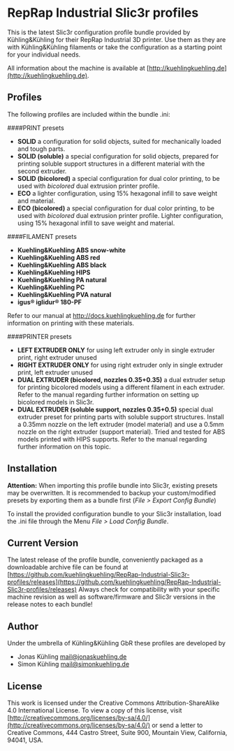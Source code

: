 # RepRap Industrial Slic3r profiles

This is the latest Slic3r configuration profile bundle provided by Kühling&Kühling for 
their RepRap Industrial 3D printer. Use them as they are with Kühling&Kühling filaments
or take the configuration as a starting point for your individual needs.

All information about the machine is available at
[http://kuehlingkuehling.de](http://kuehlingkuehling.de).

## Profiles

The following profiles are included within the bundle .ini:

####PRINT presets
* **SOLID**
a configuration for solid objects, suited for mechanically loaded and tough parts.
* **SOLID (soluble)**
a special configuration for solid objects, prepared for printing soluble support structures in a different material with the second extruder.
* **SOLID (bicolored)**
a special configuration for dual color printing, to be used with *bicolored* dual extrusion printer profile.
* **ECO**
a lighter configuration, using 15% hexagonal infill to save weight and material.
* **ECO (bicolored)**
a special configuration for dual color printing, to be used with *bicolored* dual extrusion printer profile. Lighter configuration, using 15% hexagonal infill to save weight and material.

####FILAMENT presets
* **Kuehling&Kuehling ABS snow-white**
* **Kuehling&Kuehling ABS red**
* **Kuehling&Kuehling ABS black**
* **Kuehling&Kuehling HIPS**
* **Kuehling&Kuehling PA natural**
* **Kuehling&Kuehling PC**
* **Kuehling&Kuehling PVA natural**
* **igus® iglidur® 180-PF**

Refer to our manual at http://docs.kuehlingkuehling.de for further information on printing with these materials.

####PRINTER presets
* **LEFT EXTRUDER ONLY**
for using left extruder only in single extruder print, right extruder unused
* **RIGHT EXTRUDER ONLY**
for using right extruder only in single extruder print, left extruder unused
* **DUAL EXTRUDER (bicolored, nozzles 0.35+0.35)**
a dual extruder setup for printing bicolored models using a different filament in each extruder. Refer to the manual regarding further information on setting up bicolored models in Slic3r.
* **DUAL EXTRUDER (soluble support, nozzles 0.35+0.5)**
special dual extruder preset for printing parts with soluble support structures. Install a 0.35mm nozzle on the left extruder (model material) and use a 0.5mm nozzle on the right extruder (support material). Tried and tested for ABS models printed with HIPS supports. Refer to the manual regarding further information on this topic.

## Installation

**Attention:** When importing this profile bundle into Slic3r, existing presets may be overwritten. It is recommended to backup your custom/modified presets by exporting them as a bundle first (*File > Export Config Bundle*)

To install the provided configuration bundle to your Slic3r installation, load the .ini file through the Menu *File > Load Config Bundle*.


## Current Version

The latest release of the profile bundle, conveniently packaged as a downloadable archive file 
can be found at [https://github.com/kuehlingkuehling/RepRap-Industrial-Slic3r-profiles/releases](https://github.com/kuehlingkuehling/RepRap-Industrial-Slic3r-profiles/releases)
Always check for compatibility with your specific machine revision as well as software/firmware and Slic3r versions in the release notes to each bundle!

## Author

Under the umbrella of Kühling&Kühling GbR these profiles are developed by

* Jonas Kühling <mail@jonaskuehling.de>
* Simon Kühling <mail@simonkuehling.de>

## License

This work is licensed under the Creative Commons
Attribution-ShareAlike 4.0 International License. 
To view a copy of this license, visit 
[http://creativecommons.org/licenses/by-sa/4.0/](http://creativecommons.org/licenses/by-sa/4.0/) or 
send a letter to Creative Commons, 444 Castro Street,
Suite 900, Mountain View, California, 94041, USA.
